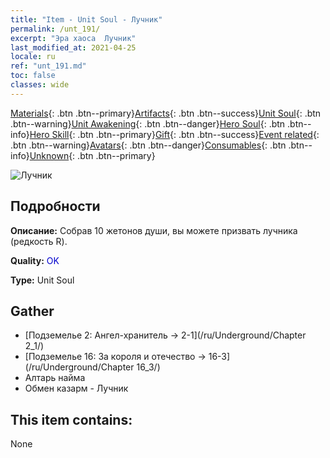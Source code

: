 ```yaml
---
title: "Item - Unit Soul - Лучник"
permalink: /unt_191/
excerpt: "Эра хаоса  Лучник"
last_modified_at: 2021-04-25
locale: ru
ref: "unt_191.md"
toc: false
classes: wide
---
```

 [Materials](/ItemsRU/){: .btn .btn--primary}[Artifacts](/ItemsRU/Artifacts/){: .btn .btn--success}[Unit Soul](/ItemsRU/UnitSoul/){: .btn .btn--warning}[Unit Awakening](/ItemsRU/UnitAwakening/){: .btn .btn--danger}[Hero Soul](/ItemsRU/HeroSoul/){: .btn .btn--info}[Hero Skill](/ItemsRU/HeroSkill/){: .btn .btn--primary}[Gift](/ItemsRU/Gift/){: .btn .btn--success}[Event related](/ItemsRU/Events/){: .btn .btn--warning}[Avatars](/ItemsRU/Avatars/){: .btn .btn--danger}[Consumables](/ItemsRU/Consumables/){: .btn .btn--info}[Unknown](/ItemsRU/Unknown/){: .btn .btn--primary}

 ![Лучник](/images/u/ti_nushou.jpg)

## Подробности
 **Описание:** Собрав 10 жетонов души, вы можете призвать лучника (редкость R).

 **Quality:** <span style="color: #0000CD">OK</span>

 **Type:** Unit Soul

## Gather

*    [Подземелье 2: Ангел-хранитель -> 2-1](/ru/Underground/Chapter 2_1/) 
*    [Подземелье 16: За короля и отечество -> 16-3](/ru/Underground/Chapter 16_3/) 
*    Алтарь найма 
*    Обмен казарм - Лучник 

## This item contains:

  None

